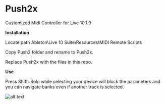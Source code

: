 # Push2x
Customized Midi Controller for Live 10.1.9

**Installation**

Locate path Ableton\Live 10 Suite\Resources\MIDI Remote Scripts

Copy Push2 folder and rename to Push2x.

Replace Push2x with the files in this repo.


**Use**

Press Shift+Solo while selecting your device will block the parameters and you can navigate banks even if another track is selected.



![alt text](https://i.imgur.com/JHFdB2w.jpg)
